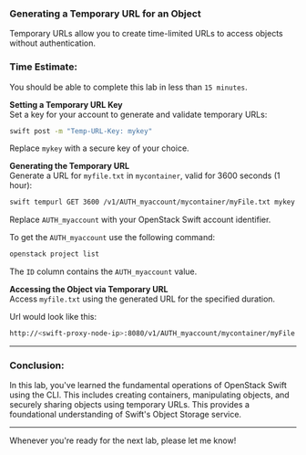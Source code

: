 ### Generating a Temporary URL for an Object

Temporary URLs allow you to create time-limited URLs to access objects without authentication.

### Time Estimate:

You should be able to complete this lab in less than `15 minutes`.


**Setting a Temporary URL Key**  
Set a key for your account to generate and validate temporary URLs:

```bash
swift post -m "Temp-URL-Key: mykey"
```

Replace `mykey` with a secure key of your choice.

**Generating the Temporary URL**  
Generate a URL for `myfile.txt` in `mycontainer`, valid for 3600 seconds (1 hour):

```bash
swift tempurl GET 3600 /v1/AUTH_myaccount/mycontainer/myFile.txt mykey
```

Replace `AUTH_myaccount` with your OpenStack Swift account identifier.

To get the `AUTH_myaccount` use the following command:

```bash
openstack project list
```

The `ID` column contains the `AUTH_myaccount` value.

**Accessing the Object via Temporary URL**  
Access `myfile.txt` using the generated URL for the specified duration.

Url would look like this:

```bash
http://<swift-proxy-node-ip>:8080/v1/AUTH_myaccount/mycontainer/myFile.txt?temp_url_sig=0f2b3c4d5e6f7g8h9i0j&temp_url_expires=1234567890
```

---

### Conclusion:

In this lab, you've learned the fundamental operations of OpenStack Swift using the CLI. This includes creating containers, manipulating objects, and securely sharing objects using temporary URLs. This provides a foundational understanding of Swift's Object Storage service.

---

Whenever you're ready for the next lab, please let me know!